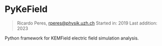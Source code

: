 # PyKeField
 > Ricardo Peres, rperes@physik.uzh.ch
 > Started in: 2019
 > Last addition: 2023

Python framework for KEMField electric field simulation analysis.